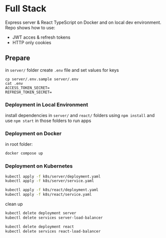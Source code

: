 # Full Stack

Express server & React TypeScript on Docker and on local dev environment. Repo shows how to use: 
- JWT acces & refresh tokens 
- HTTP only cookies

## Prepare

in `server/` folder create `.env` file  and set values for keys

```
cp server/.env.sample server/.env
cat .env
ACCESS_TOKEN_SECRET=
REFRESH_TOKEN_SECRET=
```

### Deployment in Local Environment

install dependencies in `server/` and `react/` folders using `npm install` and use `npm start` in those folders to run apps

### Deployment on Docker

in root folder:

```sh
docker compose up
```

### Deployment on Kubernetes

```sh
kubectl apply -f k8s/server/deployment.yaml
kubectl apply -f k8s/server/service.yaml

kubectl apply -f k8s/react/deployment.yaml
kubectl apply -f k8s/react/service.yaml
```

clean up

```sh
kubectl delete deployment server 
kubectl delete services server-load-balancer

kubectl delete deployment react
kubectl delete services react-load-balancer
```

